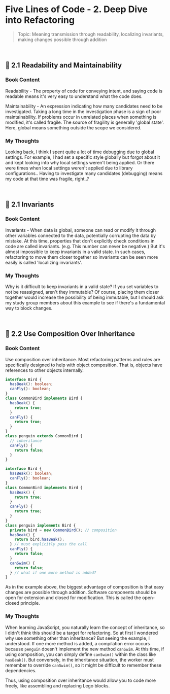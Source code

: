 # Five Lines of Code - 2. Deep Dive into Refactoring

> Topic: Meaning transmission through readability, localizing invariants, making changes possible through addition

<br/>

## 🔖 2.1 Readability and Maintainability

### Book Content

Readability - The property of code for conveying intent, and saying code is readable means it's very easy to understand what the code does.<br/>

Maintainability - An expression indicating how many candidates need to be investigated. Taking a long time in the investigation phase is a sign of poor maintainability. If problems occur in unrelated places when something is modified, it's called fragile. The source of fragility is generally 'global state'. Here, global means something outside the scope we considered.

### My Thoughts

Looking back, I think I spent quite a lot of time debugging due to global settings. For example, I had set a specific style globally but forgot about it and kept looking into why local settings weren't being applied. Or there were times when local settings weren't applied due to library configurations.. Having to investigate many candidates (debugging) means my code at that time was fragile, right..?

<br/>

## 🔖 2.1 Invariants

### Book Content

Invariants - When data is global, someone can read or modify it through other variables connected to the data, potentially corrupting the data by mistake. At this time, properties that don't explicitly check conditions in code are called invariants. (e.g. This number can never be negative.) But it's almost impossible to keep invariants in a valid state. In such cases, refactoring to move them closer together so invariants can be seen more easily is called 'localizing invariants'.

### My Thoughts

Why is it difficult to keep invariants in a valid state? If you set variables to not be reassigned, aren't they immutable? Of course, placing them closer together would increase the possibility of being immutable, but I should ask my study group members about this example to see if there's a fundamental way to block changes.

<br/>

## 🔖 2.2 Use Composition Over Inheritance

### Book Content

Use composition over inheritance. Most refactoring patterns and rules are specifically designed to help with object composition. That is, objects have references to other objects internally.

```typescript
interface Bird {
  hasBeak(): boolean;
  canFly(): boolean;
}
class CommonBird implements Bird {
  hasBeak() {
    return true;
  }
  canFly() {
    return true;
  }
}
class penguin extends CommonBird {
  // inheritance
  canFly() {
    return false;
  }
}
```

```typescript
interface Bird {
  hasBeak(): boolean;
  canFly(): boolean;
}
class CommonBird implements Bird {
  hasBeak() {
    return true;
  }
  canFly() {
    return true;
  }
}
class penguin implements Bird {
  private bird = new CommonBird(); // composition
  hasBeak() {
    return bird.hasBeak();
  } // must explicitly pass the call
  canFly() {
    return false;
  }
  canSwim() {
    return false;
  } // what if one more method is added?
}
```

As in the example above, the biggest advantage of composition is that easy changes are possible through addition. Software components should be open for extension and closed for modification. This is called the open-closed principle.

### My Thoughts

When learning JavaScript, you naturally learn the concept of inheritance, so I didn't think this should be a target for refactoring. So at first I wondered why use something other than inheritance? But seeing the example, I understood. If one more method is added, a compilation error occurs because `penguin` doesn't implement the new method `canSwim`. At this time, if using composition, you can simply define `canSwim()` within the class like `hasBeak()`. But conversely, in the inheritance situation, the worker must remember to override `canSwim()`, so it might be difficult to remember these dependencies.<br/>

Thus, using composition over inheritance would allow you to code more freely, like assembling and replacing Lego blocks.
